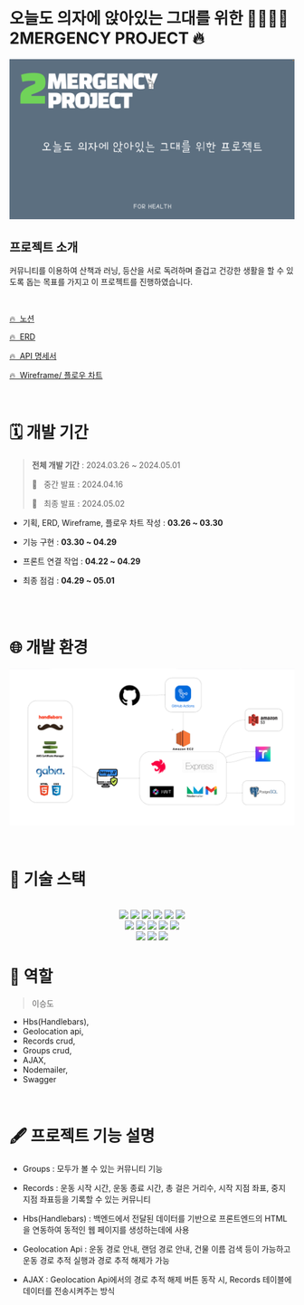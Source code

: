 # 오늘도 의자에 앉아있는 그대를 위한 🏃‍♂️🏃‍♀️ 2MERGENCY PROJECT 🔥

<p align="center">
  <img src="./img/main.png"> 
</p>


## 프로젝트 소개
커뮤니티를 이용하여 산책과 러닝, 등산을 서로 독려하며 즐겁고 건강한 생활을 할 수 있도록 돕는 목표를 가지고 이 프로젝트를 진행하였습니다.

<br/>

[ 🔥&nbsp;&nbsp;노션 ](https://www.notion.so/teamsparta/2mergency-b98d6285b838434e8382265364e0e9ec?pvs=4 "2MERGENCY PROJECT")


[ 🔥&nbsp;&nbsp;ERD ](https://drawsql.app/teams/heh-2/diagrams/youngjun "2MERGENCY PROJECT")

[ 🔥&nbsp;&nbsp;API 명세서 ](https://www.notion.so/teamsparta/55442151682547d98b339a163311924d?v=15763b8a654b4e19b4182769035d0e75&pvs=4 "2MERGENCY PROJECT")

[ 🔥&nbsp;&nbsp;Wireframe/ 플로우 차트 ](https://miro.com/app/board/uXjVKbS5It8=/ "2MERGENCY PROJECT")

<br/>

# 🗓 개발 기간

> __전체 개발 기간__ :  2024.03.26 ~ 2024.05.01
> 
> 🔧 &nbsp; 중간 발표 : 2024.04.16
> 
> 🔧 &nbsp; 최종 발표 : 2024.05.02

+ 기획, ERD, Wireframe, 플로우 차트 작성 : __03.26 ~ 03.30__

+ 기능 구현 :  __03.30 ~ 04.29__

+ 프론트 연결 작업 : __04.22 ~ 04.29__

+ 최종 점검 : __04.29 ~ 05.01__
  
<br/>
<br/>


</center>


# 🌐 개발 환경
<p align="center">
  <img src="./img/stack.png"> 
</p>

<br/>

# 🔩 기술 스택

<div align=center> 

<br/>
<img src="https://img.shields.io/badge/html5-E34F26?style=for-the-badge&logo=html5&logoColor=white">
<img src="https://img.shields.io/badge/css3-1572B6?style=for-the-badge&logo=css3&logoColor=white">
<img src="https://img.shields.io/badge/javascript-%23323330.svg?style=for-the-badge&logo=javascript&logoColor=%23F7DF1E">
<img src="https://img.shields.io/badge/handlebars-000000?style=for-the-badge&logo=handlebars&logoColor=white">
<img src="https://img.shields.io/badge/nestjs-E0234E?style=for-the-badge&logo=nestjs&logoColor=white">
<img src="https://img.shields.io/badge/typescript-3178C6?style=for-the-badge&logo=typescript&logoColor=white">
<br/>

<img src="https://img.shields.io/badge/PostgreSQL-4169E1?style=for-the-badge&logo=PostgreSQL&logoColor=white">
<img src="https://img.shields.io/badge/Amazon RDS-527FFF?style=for-the-badge&logo=Amazon RDS&logoColor=white">
<img src="https://img.shields.io/badge/Amazon EC2-FF9900?style=for-the-badge&logo=Amazon EC2&logoColor=white">
<img src="https://img.shields.io/badge/Amazon 
Routes 53-8C4FFF?style=for-the-badge&logo=Routes 53&logoColor=white">
<img src="https://img.shields.io/badge/Amazon S3-569A31?style=for-the-badge&logo=Amazon S3&logoColor=white">
<br/>

<img src="https://img.shields.io/badge/GitHub Actions-2088FF?style=for-the-badge&logo=GitHub Actions&logoColor=white">
<img src="https://img.shields.io/badge/git-F05032?style=for-the-badge&logo=git&logoColor=white">
<img src="https://img.shields.io/badge/github-181717?style=for-the-badge&logo=github&logoColor=white">


<br>

</div>

# 📌 역할

> 이승도 
+ Hbs(Handlebars), 
+ Geolocation api, 
+ Records crud, 
+ Groups crud, 
+ AJAX, 
+ Nodemailer, 
+ Swagger


<br/>

# 🖋 프로젝트 기능 설명
+ Groups : 모두가 볼 수 있는 커뮤니티 기능

+ Records : 운동 시작 시간, 운동 종료 시간, 총 걸은 거리수, 시작 지점 좌표, 중지 지점 좌표등을
            기록할 수 있는 커뮤니티

+ Hbs(Handlebars) : 백엔드에서 전달된 데이터를 기반으로 프론트엔드의 HTML을 연동하여 동적인 웹 페이지를 생성하는데에 사용

+ Geolocation Api : 운동 경로 안내, 랜덤 경로 안내, 건물 이름 검색 등이 가능하고 운동 경로 추적 실행과 경로 추적 해제가 가능

+ AJAX : Geolocation Api에서의 경로 추적 해제 버튼 동작 시, Records 테이블에 데이터를 전송시켜주는 방식


